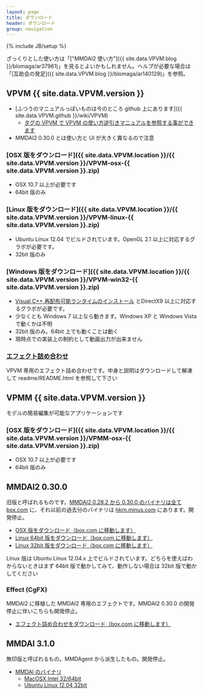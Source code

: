 ```yaml
---
layout: page
title: ダウンロード
header: ダウンロード
group: navigation
---
```

{% include JB/setup %}

ざっくりとした使い方は「["MMDAI2 使い方"]({{ site.data.VPVM.blog }}/blomaga/ar37961)」を見るとよいかもしれません。ヘルプが必要な場合は「[互助会の発足]({{ site.data.VPVM.blog }}/blomaga/ar140129)」を参照。

VPVM {{ site.data.VPVM.version }}
-------------

 - [ふつうのマニュアルっぽいものは今のところ github 上にあります]({{ site.data.VPVM.github }}/wiki/VPVM)
   - [タグの VPVM で VPVM の使い方逆引きマニュアルを参照する事ができます](tags.html)
 - MMDAI2 0.30.0 とは使い方と UI が大きく異なるので注意

### [OSX 版をダウンロード]({{ site.data.VPVM.location }}/{{ site.data.VPVM.version }}/VPVM-osx-{{ site.data.VPVM.version }}.zip)

 - OSX 10\.7 以上が必要です
 - 64bit 版のみ

### [Linux 版をダウンロード]({{ site.data.VPVM.location }}/{{ site.data.VPVM.version }}/VPVM-linux-{{ site.data.VPVM.version }}.zip)

 - Ubuntu Linux 12.04 でビルドされています。OpenGL 2.1 以上に対応するグラボが必要です。
 - 32bit 版のみ

### [Windows 版をダウンロード]({{ site.data.VPVM.location }}/{{ site.data.VPVM.version }}/VPVM-win32-{{ site.data.VPVM.version }}.zip)

 - [Visual C++ 再配布可能ランタイムのインストール](http://www.microsoft.com/ja-jp/download/details.aspx?id=30679) とDirectX9 以上に対応するグラボが必要です。
 - 少なくとも Windows 7 以上なら動きます。Windows XP と Windows Vista で動くかは不明
 - 32bit 版のみ。64bit 上でも動くことは動く
 - 現時点での実装上の制約として動画出力が出来ません

### [エフェクト詰め合わせ](http://www8092ui.sakura.ne.jp/projects/VPVM/effects/VPVM-effect-package.zip)

VPVM 専用のエフェクト詰め合わせです。中身と説明はダウンロードして解凍して readme/README.html を参照して下さい

VPMM {{ site.data.VPVM.version }}
-------------

モデルの簡易編集が可能なアプリケーションです

### [OSX 版をダウンロード]({{ site.data.VPVM.location }}/{{ site.data.VPVM.version }}/VPMM-osx-{{ site.data.VPVM.version }}.zip)

 - OSX 10\.7 以上が必要です
 - 64bit 版のみ

MMDAI2 0.30.0
-------------

旧版と呼ばれるものです。[MMDAI2 0.28.2 から 0.30.0 のバイナリは全て box.com](https://www.box.com/s/pgg34l2lhau3r0xm12u8) に、それ以前の過去分のバイナリは [hkrn.minus.com](http://hkrn.minus.com) にあります。開発停止。

 -  [OSX 版をダウンロード（box.com に移動します）](https://app.box.com/s/qnpigraeiq234ym5f2jz)
 -  [Linux 64bit 版をダウンロード（box.com に移動します）](https://app.box.com/s/bp3jcdnvb8j7cdvgrdzv)
 -  [Linux 32bit 版をダウンロード（box.com に移動します）](https://app.box.com/s/996wg5yred14n21g4tz4)

Linux 版は Ubuntu Linux 12.04.x 上でビルドされています。どちらを使えばわからないときはまず 64bit 版で動かしてみて、動作しない場合は 32bit 版で動かしてください

### Effect (CgFX)

MMDAI2 に移植した MMDAI2 専用のエフェクトです。MMDAI2 0.30.0 の開発停止に伴いこちらも開発停止。

 - [エフェクト詰め合わせをダウンロード（box.com に移動します）](https://app.box.com/s/76wzzvhxt1fwli3km8hd)

MMDAI 3.1.0
-----------

無印版と呼ばれるもの。MMDAgent から派生したもの。開発停止。

 - [MMDAI のバイナリ](https://app.box.com/s/a5w05gvvt884o4jwed6s)
   - [MacOSX Intel 32/64bit](https://app.box.com/s/26kyn33kv5uzynkt3p2v)
   - [Ubuntu Linux 12.04 32bit](https://app.box.com/s/26z2zb2qccynyzj91k3y)

